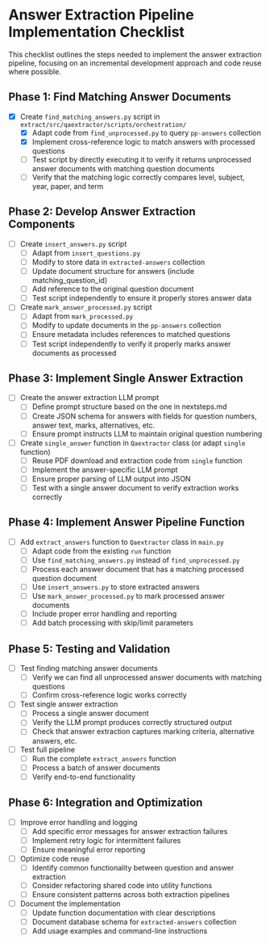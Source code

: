 # Answer Extraction Pipeline Implementation Checklist

This checklist outlines the steps needed to implement the answer extraction pipeline, focusing on an incremental development approach and code reuse where possible.

## Phase 1: Find Matching Answer Documents

- [x] Create `find_matching_answers.py` script in `extract/src/qaextractor/scripts/orchestration/`
  - [x] Adapt code from `find_unprocessed.py` to query `pp-answers` collection
  - [x] Implement cross-reference logic to match answers with processed questions
  - [ ] Test script by directly executing it to verify it returns unprocessed answer documents with matching question documents
  - [ ] Verify that the matching logic correctly compares level, subject, year, paper, and term

## Phase 2: Develop Answer Extraction Components

- [ ] Create `insert_answers.py` script
  - [ ] Adapt from `insert_questions.py` 
  - [ ] Modify to store data in `extracted-answers` collection
  - [ ] Update document structure for answers (include matching_question_id)
  - [ ] Add reference to the original question document
  - [ ] Test script independently to ensure it properly stores answer data

- [ ] Create `mark_answer_processed.py` script
  - [ ] Adapt from `mark_processed.py`
  - [ ] Modify to update documents in the `pp-answers` collection
  - [ ] Ensure metadata includes references to matched questions
  - [ ] Test script independently to verify it properly marks answer documents as processed

## Phase 3: Implement Single Answer Extraction 

- [ ] Create the answer extraction LLM prompt
  - [ ] Define prompt structure based on the one in nextsteps.md
  - [ ] Create JSON schema for answers with fields for question numbers, answer text, marks, alternatives, etc.
  - [ ] Ensure prompt instructs LLM to maintain original question numbering

- [ ] Create `single_answer` function in `Qaextractor` class (or adapt `single` function)
  - [ ] Reuse PDF download and extraction code from `single` function
  - [ ] Implement the answer-specific LLM prompt
  - [ ] Ensure proper parsing of LLM output into JSON
  - [ ] Test with a single answer document to verify extraction works correctly

## Phase 4: Implement Answer Pipeline Function

- [ ] Add `extract_answers` function to `Qaextractor` class in `main.py`
  - [ ] Adapt code from the existing `run` function
  - [ ] Use `find_matching_answers.py` instead of `find_unprocessed.py`
  - [ ] Process each answer document that has a matching processed question document
  - [ ] Use `insert_answers.py` to store extracted answers
  - [ ] Use `mark_answer_processed.py` to mark processed answer documents
  - [ ] Include proper error handling and reporting
  - [ ] Add batch processing with skip/limit parameters

## Phase 5: Testing and Validation

- [ ] Test finding matching answer documents
  - [ ] Verify we can find all unprocessed answer documents with matching questions
  - [ ] Confirm cross-reference logic works correctly

- [ ] Test single answer extraction
  - [ ] Process a single answer document
  - [ ] Verify the LLM prompt produces correctly structured output
  - [ ] Check that answer extraction captures marking criteria, alternative answers, etc.

- [ ] Test full pipeline
  - [ ] Run the complete `extract_answers` function
  - [ ] Process a batch of answer documents
  - [ ] Verify end-to-end functionality

## Phase 6: Integration and Optimization

- [ ] Improve error handling and logging
  - [ ] Add specific error messages for answer extraction failures
  - [ ] Implement retry logic for intermittent failures
  - [ ] Ensure meaningful error reporting

- [ ] Optimize code reuse
  - [ ] Identify common functionality between question and answer extraction
  - [ ] Consider refactoring shared code into utility functions
  - [ ] Ensure consistent patterns across both extraction pipelines

- [ ] Document the implementation
  - [ ] Update function documentation with clear descriptions
  - [ ] Document database schema for `extracted-answers` collection
  - [ ] Add usage examples and command-line instructions
